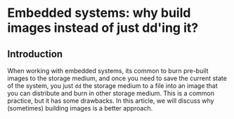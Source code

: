 # Embedded systems: why build images instead of just dd'ing it?

## Introduction

When working with embedded systems, its common to burn pre-built images to the storage medium, and once you need to save the current state of the system, you just `dd` the storage medium to a file into an image that you can distribute and burn in other storage medium. This is a common practice, but it has some drawbacks. In this article, we will discuss why (sometimes) building images is a better approach.

## 

